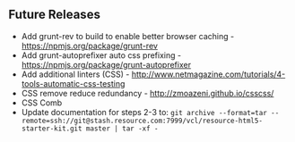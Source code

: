 ## Future Releases
+ Add grunt-rev to build to enable better browser caching - https://npmjs.org/package/grunt-rev
+ Add grunt-autoprefixer auto css prefixing - https://npmjs.org/package/grunt-autoprefixer
+ Add additional linters (CSS) - http://www.netmagazine.com/tutorials/4-tools-automatic-css-testing
+ CSS remove reduce redundancy - http://zmoazeni.github.io/csscss/
+ CSS Comb
+ Update documentation for steps 2-3 to: `git archive --format=tar --remote=ssh://git@stash.resource.com:7999/vcl/resource-html5-starter-kit.git master | tar -xf -`